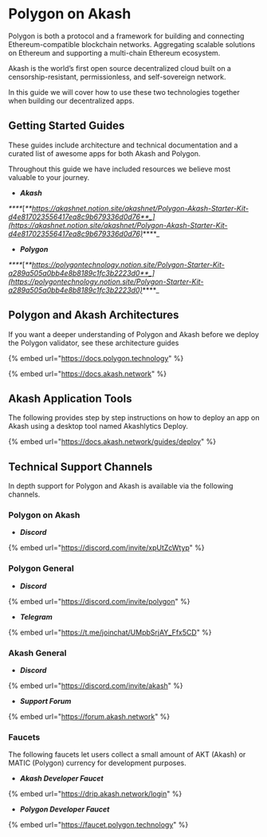 # Polygon on Akash

Polygon is both a protocol and a framework for building and connecting Ethereum-compatible blockchain networks. Aggregating scalable solutions on Ethereum and supporting a multi-chain Ethereum ecosystem.

Akash is the world’s first open source decentralized cloud built on a censorship-resistant, permissionless, and self-sovereign network.

In this guide we will cover how to use these two technologies together when building our decentralized apps.

## Getting Started Guides

These guides include architecture and technical documentation and a curated list of awesome apps for both Akash and Polygon.

Throughout this guide we have included resources we believe most valuable to your journey.

* _**Akash**_

_****_[_**https://akashnet.notion.site/akashnet/Polygon-Akash-Starter-Kit-d4e817023556417ea8c9b679336d0d76**_](https://akashnet.notion.site/akashnet/Polygon-Akash-Starter-Kit-d4e817023556417ea8c9b679336d0d76)_****_

* _**Polygon**_

_****_[_**https://polygontechnology.notion.site/Polygon-Starter-Kit-a289a505a0bb4e8b8189c1fc3b2223d0**_](https://polygontechnology.notion.site/Polygon-Starter-Kit-a289a505a0bb4e8b8189c1fc3b2223d0)_****_

## Polygon and Akash Architectures

If you want a deeper understanding of Polygon and Akash before we deploy the Polygon validator, see these architecture guides

{% embed url="https://docs.polygon.technology" %}

{% embed url="https://docs.akash.network" %}

## Akash Application Tools

The following provides step by step instructions on how to deploy an app on Akash using a desktop tool named Akashlytics Deploy.&#x20;

{% embed url="https://docs.akash.network/guides/deploy" %}

## Technical Support Channels

In depth support for Polygon and Akash is available via the following channels.

### Polygon on Akash

* _**Discord**_

{% embed url="https://discord.com/invite/xpUtZcWtyp" %}

### Polygon General

* _**Discord**_

{% embed url="https://discord.com/invite/polygon" %}

* _**Telegram**_

{% embed url="https://t.me/joinchat/UMpbSrjAY_Ffx5CD" %}

### Akash General

* _**Discord**_

{% embed url="https://discord.com/invite/akash" %}

* _**Support Forum**_

{% embed url="https://forum.akash.network" %}

### **Faucets**

The following faucets let users collect a small amount of AKT (Akash) or MATIC (Polygon) currency for development purposes.

* _**Akash Developer Faucet**_

{% embed url="https://drip.akash.network/login" %}

* _**Polygon Developer Faucet**_

{% embed url="https://faucet.polygon.technology" %}
